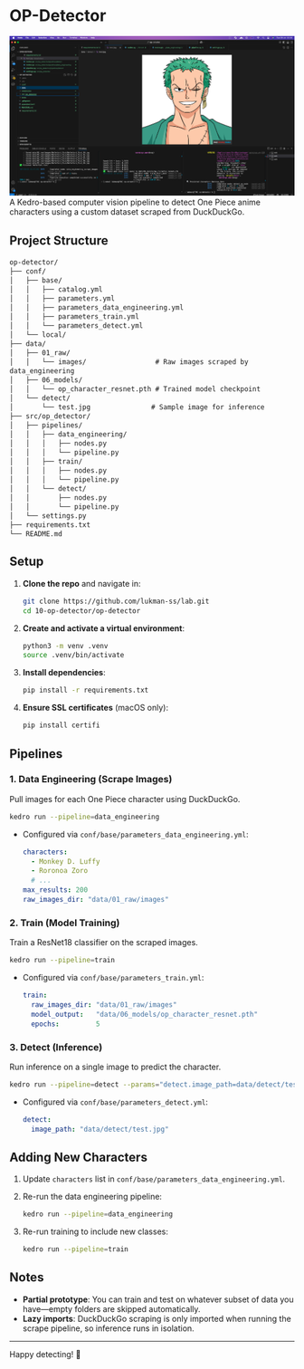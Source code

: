 # OP-Detector
![Sample Output](image.png) 
A Kedro-based computer vision pipeline to detect One Piece anime characters using a custom dataset scraped from DuckDuckGo.

## Project Structure

```
op-detector/
├── conf/
│   ├── base/
│   │   ├── catalog.yml
│   │   ├── parameters.yml
│   │   ├── parameters_data_engineering.yml
│   │   ├── parameters_train.yml
│   │   └── parameters_detect.yml
│   └── local/
├── data/
│   ├── 01_raw/
│   │   └── images/                 # Raw images scraped by data_engineering
│   ├── 06_models/
│   │   └── op_character_resnet.pth # Trained model checkpoint
│   └── detect/
│       └── test.jpg               # Sample image for inference
├── src/op_detector/
│   ├── pipelines/
│   │   ├── data_engineering/
│   │   │   ├── nodes.py
│   │   │   └── pipeline.py
│   │   ├── train/
│   │   │   ├── nodes.py
│   │   │   └── pipeline.py
│   │   └── detect/
│   │       ├── nodes.py
│   │       └── pipeline.py
│   └── settings.py
├── requirements.txt
└── README.md
```

## Setup

1. **Clone the repo** and navigate in:

   ```bash
   git clone https://github.com/lukman-ss/lab.git
   cd 10-op-detector/op-detector
   ```

2. **Create and activate a virtual environment**:

   ```bash
   python3 -m venv .venv
   source .venv/bin/activate
   ```

3. **Install dependencies**:

   ```bash
   pip install -r requirements.txt
   ```

4. **Ensure SSL certificates** (macOS only):

   ```bash
   pip install certifi
   ```

## Pipelines

### 1. Data Engineering (Scrape Images)

Pull images for each One Piece character using DuckDuckGo.

```bash
kedro run --pipeline=data_engineering
```

* Configured via `conf/base/parameters_data_engineering.yml`:

  ```yaml
  characters:
    - Monkey D. Luffy
    - Roronoa Zoro
    # ...
  max_results: 200
  raw_images_dir: "data/01_raw/images"
  ```

### 2. Train (Model Training)

Train a ResNet18 classifier on the scraped images.

```bash
kedro run --pipeline=train
```

* Configured via `conf/base/parameters_train.yml`:

  ```yaml
  train:
    raw_images_dir: "data/01_raw/images"
    model_output:   "data/06_models/op_character_resnet.pth"
    epochs:         5
  ```

### 3. Detect (Inference)

Run inference on a single image to predict the character.

```bash
kedro run --pipeline=detect --params="detect.image_path=data/detect/test.jpg"
```

* Configured via `conf/base/parameters_detect.yml`:

  ```yaml
  detect:
    image_path: "data/detect/test.jpg"
  ```

## Adding New Characters

1. Update `characters` list in `conf/base/parameters_data_engineering.yml`.
2. Re-run the data engineering pipeline:

   ```bash
   kedro run --pipeline=data_engineering
   ```
3. Re-run training to include new classes:

   ```bash
   kedro run --pipeline=train
   ```

## Notes

* **Partial prototype**: You can train and test on whatever subset of data you have—empty folders are skipped automatically.
* **Lazy imports**: DuckDuckGo scraping is only imported when running the scrape pipeline, so inference runs in isolation.

---

Happy detecting! 🚀
